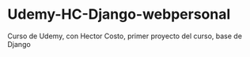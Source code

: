 # Udemy-HC-Django-webpersonal
Curso de Udemy, con Hector Costo, primer proyecto del curso, base de Django
